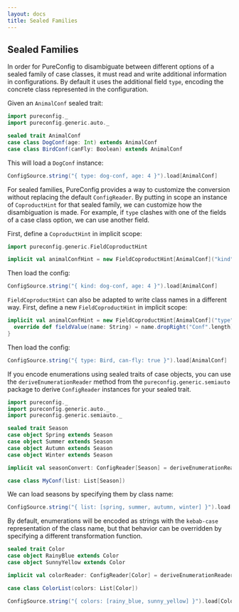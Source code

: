 ```yaml
---
layout: docs
title: Sealed Families
---
```


## Sealed Families

In order for PureConfig to disambiguate between different options of a sealed
family of case classes, it must read and write additional information in
configurations. By default it uses the additional field `type`, encoding the
concrete class represented in the configuration.

Given an `AnimalConf` sealed trait:

```scala mdoc:silent
import pureconfig._
import pureconfig.generic.auto._

sealed trait AnimalConf
case class DogConf(age: Int) extends AnimalConf
case class BirdConf(canFly: Boolean) extends AnimalConf
```

This will load a `DogConf` instance:

```scala mdoc
ConfigSource.string("{ type: dog-conf, age: 4 }").load[AnimalConf]
```

For sealed families, PureConfig provides a way to customize the conversion
without replacing the default `ConfigReader`. By putting in scope an instance
of `CoproductHint` for that sealed family, we can customize how the
disambiguation is made. For example, if `type` clashes with one of the fields
of a case class option, we can use another field.

First, define a `CoproductHint` in implicit scope:

```scala mdoc:silent
import pureconfig.generic.FieldCoproductHint

implicit val animalConfHint = new FieldCoproductHint[AnimalConf]("kind")
```

Then load the config:

```scala mdoc
ConfigSource.string("{ kind: dog-conf, age: 4 }").load[AnimalConf]
```

`FieldCoproductHint` can also be adapted to write class names in a different
way. First, define a new `FieldCoproductHint` in implicit scope:

```scala mdoc:nest:silent
implicit val animalConfHint = new FieldCoproductHint[AnimalConf]("type") {
  override def fieldValue(name: String) = name.dropRight("Conf".length)
}
```

Then load the config:

```scala mdoc
ConfigSource.string("{ type: Bird, can-fly: true }").load[AnimalConf]
```

If you encode enumerations using sealed traits of case objects, you can use the
`deriveEnumerationReader` method from the `pureconfig.generic.semiauto` package
to derive `ConfigReader` instances for your sealed trait.

```scala mdoc:reset:silent
import pureconfig._
import pureconfig.generic.auto._
import pureconfig.generic.semiauto._

sealed trait Season
case object Spring extends Season
case object Summer extends Season
case object Autumn extends Season
case object Winter extends Season

implicit val seasonConvert: ConfigReader[Season] = deriveEnumerationReader[Season]

case class MyConf(list: List[Season])
```

We can load seasons by specifying them by class name:

```scala mdoc
ConfigSource.string("{ list: [spring, summer, autumn, winter] }").load[MyConf]
```

By default, enumerations will be encoded as strings with the `kebab-case`
representation of the class name, but that behavior can be overridden by
specifying a different transformation function.

```scala mdoc:silent
sealed trait Color
case object RainyBlue extends Color
case object SunnyYellow extends Color

implicit val colorReader: ConfigReader[Color] = deriveEnumerationReader[Color](ConfigFieldMapping(PascalCase, SnakeCase))

case class ColorList(colors: List[Color])
```

```scala mdoc
ConfigSource.string("{ colors: [rainy_blue, sunny_yellow] }").load[ColorList]
```
